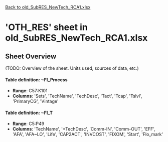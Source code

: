 [Back to old_SubRES_NewTech_RCA1.xlsx](README.md)

# 'OTH_RES' sheet in old_SubRES_NewTech_RCA1.xlsx

## Sheet Overview

(TODO: Overview of the sheet. Units used, sources of data, etc.)

#### Table definition: ~FI_Process
- **Range**: C57:K101
- **Columns**: 'Sets', 'TechName', 'TechDesc', 'Tact', 'Tcap', 'Tslvl', 'PrimaryCG', 'Vintage'

#### Table definition: ~FI_T
- **Range**: C5:P49
- **Columns**: 'TechName', '*TechDesc', 'Comm-IN', 'Comm-OUT', 'EFF', 'AFA', 'AFA\~LO', 'Life', 'CAP2ACT', 'INVCOST', 'FIXOM', 'Start', 'Flo_mark'

